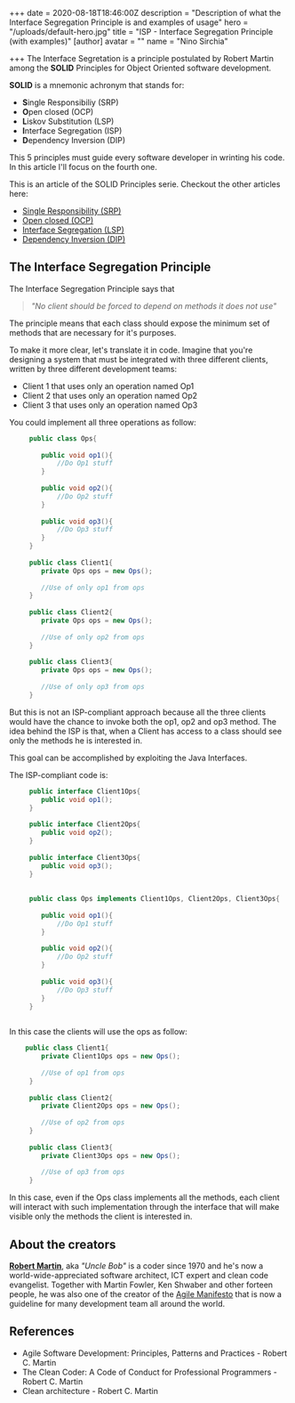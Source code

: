 +++
date = 2020-08-18T18:46:00Z
description = "Description of what the Interface Segregation Principle is and examples of usage"
hero = "/uploads/default-hero.jpg"
title = "ISP - Interface Segregation Principle (with examples)"
[author]
avatar = ""
name = "Nino Sirchia"

+++
The Interface Segretation is a principle postulated by Robert Martin among the **SOLID** Principles
for Object Oriented software development.

**SOLID** is a mnemonic achronym that stands for:

* **S**ingle Responsibiliy (SRP)
* **O**pen closed (OCP)
* **L**iskov Substitution (LSP)
* **I**nterface Segregation (ISP)
* **D**ependency Inversion (DIP)

This 5 principles must guide every software developer in wrinting his code. In this article I'll focus on the fourth one.

This is an article of the SOLID Principles serie. Checkout the other articles here:

* [Single Responsibility (SRP)](/posts/solid-principles/single-responsibility-principle)
* [Open closed (OCP)](/posts/solid-principles/open-closed-principle)
* [Interface Segregation (LSP)](/posts/solid-principles/liskov-substitution-principle)
* [Dependency Inversion (DIP)](/posts/solid-principles/dip-depencency-inversion-principle-with-examples)

## The Interface Segregation Principle

The Interface Segregation Principle says that

> _"No client should be forced to depend on methods it does not use"_

The principle means that each class should expose the minimum set of methods that are necessary for it's purposes.

To make it more clear, let's translate it in code.
Imagine that you're designing a system that must be integrated with three different clients, written by three different development teams:

* Client 1 that uses only an operation named Op1
* Client 2 that uses only an operation named Op2
* Client 3 that uses only an operation named Op3

You could implement all three operations as follow:

```java
     public class Ops{
	 
		public void op1(){
			//Do Op1 stuff
		}
		
		public void op2(){
			//Do Op2 stuff
		}
		
		public void op3(){
			//Do Op3 stuff
		}
	 }
	 
	 public class Client1{
		private Ops ops = new Ops();
		
		//Use of only op1 from ops
	 }
	 
	 public class Client2{
		private Ops ops = new Ops();
		
		//Use of only op2 from ops
	 }
	 
	 public class Client3{
		private Ops ops = new Ops();
		
		//Use of only op3 from ops
	 }
```

But this is not an ISP-compliant approach because all the three clients would have the chance to invoke both the op1, op2 and op3 method.
The idea behind the ISP is that, when a Client has access to a class should see only the methods he is interested in.

This goal can be accomplished by exploiting the Java Interfaces.

The ISP-compliant code is:

```java
     public interface Client1Ops{
		public void op1();
	 }
	 
	 public interface Client2Ops{
		public void op2();
	 }
	 
	 public interface Client3Ops{
		public void op3();
	 }
	 
	 
	 public class Ops implements Client1Ops, Client2Ops, Client3Ops{
	 
		public void op1(){
			//Do Op1 stuff
		}
		
		public void op2(){
			//Do Op2 stuff
		}
		
		public void op3(){
			//Do Op3 stuff
		}
	 }
	 
```

In this case the clients will use the ops as follow:

```java
	public class Client1{
		private Client1Ops ops = new Ops();
		
		//Use of op1 from ops
	 }
	 
	 public class Client2{
		private Client2Ops ops = new Ops();
		
		//Use of op2 from ops
	 }
	 
	 public class Client3{
		private Client3Ops ops = new Ops();
		
		//Use of op3 from ops
	 }
```

In this case, even if the Ops class implements all the methods, each client will interact with such implementation through the interface
that will make visible only the methods the client is interested in.

## About the creators

[**Robert Martin**](https://en.wikipedia.org/wiki/Robert_C._Martin), aka _"Uncle Bob"_ is a coder since 1970 and he's now a world-wide-appreciated software architect, ICT expert and clean code evangelist.
Together with Martin Fowler, Ken Shwaber and other forteen people, he was also one of the creator of the [Agile Manifesto](https://agilemanifesto.org/) that is now a guideline for many development team all around the world.

## References

* Agile Software Development: Principles, Patterns and Practices - Robert C. Martin
* The Clean Coder: A Code of Conduct for Professional Programmers - Robert C. Martin
* Clean architecture - Robert C. Martin